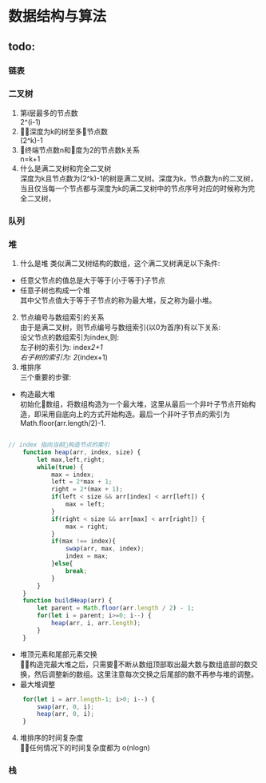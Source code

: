 # 数据结构与算法
## todo:  
### 链表
### 二叉树  
1. 第i层最多的节点数  
2^(i-1)
2. 深度为k的树至多节点数  
(2^k)-1
3. 终端节点数n和度为2的节点数k关系  
n=k+1
4. 什么是满二叉树和完全二叉树  
深度为k且节点数为(2^k)-1的树是满二叉树。深度为k，节点数为n的二叉树，当且仅当每一个节点都与深度为k的满二叉树中的节点序号对应的时候称为完全二叉树，
### 队列
### 堆
1. 什么是堆 
类似满二叉树结构的数组，这个满二叉树满足以下条件: 
- 任意父节点的值总是大于等于(小于等于)子节点  
- 任意子树也构成一个堆  
其中父节点值大于等于子节点的称为最大堆，反之称为最小堆。  
2. 节点编号与数组索引的关系  
由于是满二叉树，则节点编号与数组索引(以0为首序)有以下关系:  
设父节点的数组索引为index,则:  
左子树的索引为: index*2+1  
右子树的索引为: 2*(index+1)  
3. 堆排序  
三个重要的步骤: 
- 构造最大堆  
初始化数组，将数组构造为一个最大堆，这里从最后一个非叶子节点开始构造，即采用自底向上的方式开始构造。最后一个非叶子节点的索引为 
Math.floor(arr.length/2)-1.   
```js

// index 指向当前构造节点的索引
    function heap(arr, index, size) {
        let max,left,right;
        while(true) {
            max = index;
            left = 2*max + 1;
            right = 2*(max + 1);
            if(left < size && arr[index] < arr[left]) {
                max = left;
            }
            if(right < size && arr[max] < arr[right]) {
                max = right;
            }
            if(max !== index){
                swap(arr, max, index);
                index = max;
            }else{
                break;
            }
        }
    }
    function buildHeap(arr) {
        let parent = Math.floor(arr.length / 2) - 1;
        for(let i = parent; i>=0; i--) {
            heap(arr, i, arr.length);
        }
    }
```
- 堆顶元素和尾部元素交换  
构造完最大堆之后，只需要不断从数组顶部取出最大数与数组底部的数交换，然后调整新的数组。这里注意每次交换之后尾部的数不再参与堆的调整。  
- 最大堆调整 
```js
    for(let i = arr.length-1; i>0; i--) {
        swap(arr, 0, i);
        heap(arr, 0, i);
    }
```
4. 堆排序的时间复杂度  
任何情况下的时间复杂度都为 o(nlogn)
### 栈